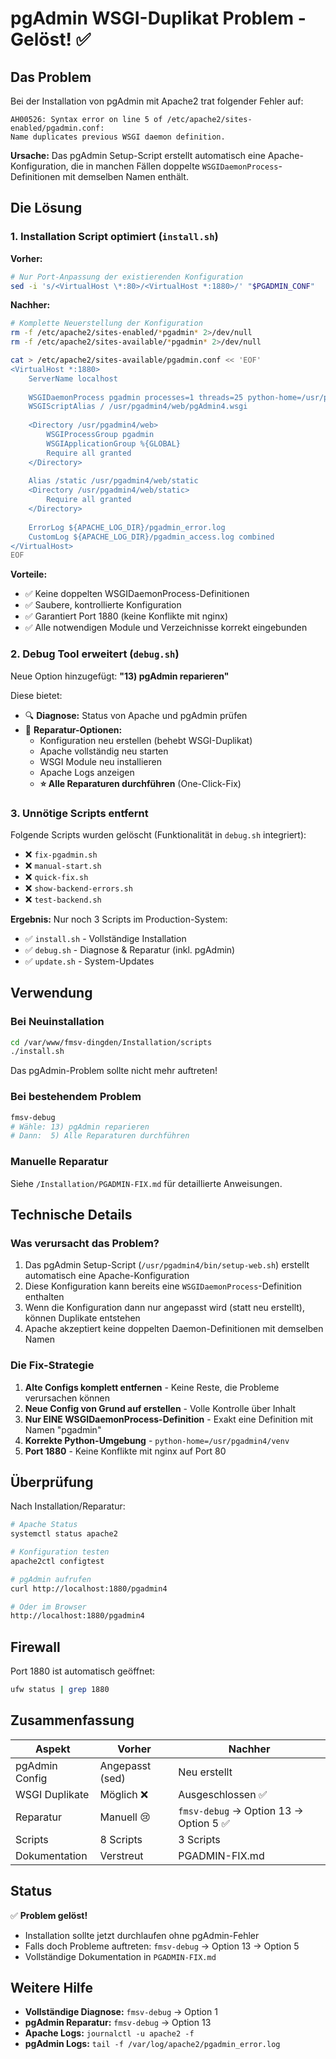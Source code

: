 # pgAdmin WSGI-Duplikat Problem - Gelöst! ✅

## Das Problem

Bei der Installation von pgAdmin mit Apache2 trat folgender Fehler auf:
```
AH00526: Syntax error on line 5 of /etc/apache2/sites-enabled/pgadmin.conf:
Name duplicates previous WSGI daemon definition.
```

**Ursache:** Das pgAdmin Setup-Script erstellt automatisch eine Apache-Konfiguration, die in manchen Fällen doppelte `WSGIDaemonProcess`-Definitionen mit demselben Namen enthält.

## Die Lösung

### 1. Installation Script optimiert (`install.sh`)

**Vorher:**
```bash
# Nur Port-Anpassung der existierenden Konfiguration
sed -i 's/<VirtualHost \*:80>/<VirtualHost *:1880>/' "$PGADMIN_CONF"
```

**Nachher:**
```bash
# Komplette Neuerstellung der Konfiguration
rm -f /etc/apache2/sites-enabled/*pgadmin* 2>/dev/null
rm -f /etc/apache2/sites-available/*pgadmin* 2>/dev/null

cat > /etc/apache2/sites-available/pgadmin.conf << 'EOF'
<VirtualHost *:1880>
    ServerName localhost
    
    WSGIDaemonProcess pgadmin processes=1 threads=25 python-home=/usr/pgadmin4/venv
    WSGIScriptAlias / /usr/pgadmin4/web/pgAdmin4.wsgi
    
    <Directory /usr/pgadmin4/web>
        WSGIProcessGroup pgadmin
        WSGIApplicationGroup %{GLOBAL}
        Require all granted
    </Directory>
    
    Alias /static /usr/pgadmin4/web/static
    <Directory /usr/pgadmin4/web/static>
        Require all granted
    </Directory>
    
    ErrorLog ${APACHE_LOG_DIR}/pgadmin_error.log
    CustomLog ${APACHE_LOG_DIR}/pgadmin_access.log combined
</VirtualHost>
EOF
```

**Vorteile:**
- ✅ Keine doppelten WSGIDaemonProcess-Definitionen
- ✅ Saubere, kontrollierte Konfiguration
- ✅ Garantiert Port 1880 (keine Konflikte mit nginx)
- ✅ Alle notwendigen Module und Verzeichnisse korrekt eingebunden

### 2. Debug Tool erweitert (`debug.sh`)

Neue Option hinzugefügt: **"13) pgAdmin reparieren"**

Diese bietet:
- 🔍 **Diagnose:** Status von Apache und pgAdmin prüfen
- 🔧 **Reparatur-Optionen:**
  - Konfiguration neu erstellen (behebt WSGI-Duplikat)
  - Apache vollständig neu starten
  - WSGI Module neu installieren
  - Apache Logs anzeigen
  - **⭐ Alle Reparaturen durchführen** (One-Click-Fix)

### 3. Unnötige Scripts entfernt

Folgende Scripts wurden gelöscht (Funktionalität in `debug.sh` integriert):
- ❌ `fix-pgadmin.sh`
- ❌ `manual-start.sh`
- ❌ `quick-fix.sh`
- ❌ `show-backend-errors.sh`
- ❌ `test-backend.sh`

**Ergebnis:** Nur noch 3 Scripts im Production-System:
- ✅ `install.sh` - Vollständige Installation
- ✅ `debug.sh` - Diagnose & Reparatur (inkl. pgAdmin)
- ✅ `update.sh` - System-Updates

## Verwendung

### Bei Neuinstallation
```bash
cd /var/www/fmsv-dingden/Installation/scripts
./install.sh
```

Das pgAdmin-Problem sollte nicht mehr auftreten!

### Bei bestehendem Problem
```bash
fmsv-debug
# Wähle: 13) pgAdmin reparieren
# Dann:  5) Alle Reparaturen durchführen
```

### Manuelle Reparatur
Siehe `/Installation/PGADMIN-FIX.md` für detaillierte Anweisungen.

## Technische Details

### Was verursacht das Problem?

1. Das pgAdmin Setup-Script (`/usr/pgadmin4/bin/setup-web.sh`) erstellt automatisch eine Apache-Konfiguration
2. Diese Konfiguration kann bereits eine `WSGIDaemonProcess`-Definition enthalten
3. Wenn die Konfiguration dann nur angepasst wird (statt neu erstellt), können Duplikate entstehen
4. Apache akzeptiert keine doppelten Daemon-Definitionen mit demselben Namen

### Die Fix-Strategie

1. **Alte Configs komplett entfernen** - Keine Reste, die Probleme verursachen können
2. **Neue Config von Grund auf erstellen** - Volle Kontrolle über Inhalt
3. **Nur EINE WSGIDaemonProcess-Definition** - Exakt eine Definition mit Namen "pgadmin"
4. **Korrekte Python-Umgebung** - `python-home=/usr/pgadmin4/venv`
5. **Port 1880** - Keine Konflikte mit nginx auf Port 80

## Überprüfung

Nach Installation/Reparatur:

```bash
# Apache Status
systemctl status apache2

# Konfiguration testen
apache2ctl configtest

# pgAdmin aufrufen
curl http://localhost:1880/pgadmin4

# Oder im Browser
http://localhost:1880/pgadmin4
```

## Firewall

Port 1880 ist automatisch geöffnet:
```bash
ufw status | grep 1880
```

## Zusammenfassung

| Aspekt | Vorher | Nachher |
|--------|--------|---------|
| pgAdmin Config | Angepasst (sed) | Neu erstellt |
| WSGI Duplikate | Möglich ❌ | Ausgeschlossen ✅ |
| Reparatur | Manuell 😢 | `fmsv-debug` → Option 13 → Option 5 ✅ |
| Scripts | 8 Scripts | 3 Scripts |
| Dokumentation | Verstreut | PGADMIN-FIX.md |

## Status

✅ **Problem gelöst!**
- Installation sollte jetzt durchlaufen ohne pgAdmin-Fehler
- Falls doch Probleme auftreten: `fmsv-debug` → Option 13 → Option 5
- Vollständige Dokumentation in `PGADMIN-FIX.md`

## Weitere Hilfe

- **Vollständige Diagnose:** `fmsv-debug` → Option 1
- **pgAdmin Reparatur:** `fmsv-debug` → Option 13
- **Apache Logs:** `journalctl -u apache2 -f`
- **pgAdmin Logs:** `tail -f /var/log/apache2/pgadmin_error.log`
